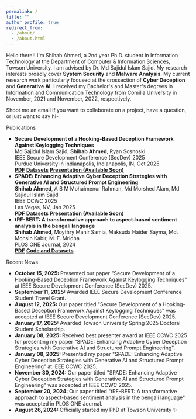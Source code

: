 ```yaml
---
permalink: /
title: ""
author_profile: true
redirect_from: 
  - /about/
  - /about.html
---
```

<head>
<link href="https://cdn.jsdelivr.net/npm/bootstrap@5.0.2/dist/css/bootstrap.min.css" rel="stylesheet" integrity="sha384-EVSTQN3/azprG1Anm3QDgpJLIm9Nao0Yz1ztcQTwFspd3yD65VohhpuuCOmLASjC" crossorigin="anonymous">
</head>

<!--- Hello there!! I'm Shihab Ahmed, a 1st year Ph.D. student in Information Technology at the Department of Computer & Information Sciences, [Towson University](https://www.towson.edu/fcsm/departments/computerinfosci/). I am advised by [Dr. Md Sajidul Islam Sajid](https://sajid36.github.io/). My research interests broadly cover **System Security** and **Malware Analysis**. My current research work particularly focused at the crossection of **Cyber Deception** and **Generative AI**. I received my Bachelor's and Master's degrees in Information and Communication Technology from [Comilla University](http://cou.ac.bd/dpict/department-details) in November, 2021 and November, 2022, respectively.

# Shoot me an email if you want to collaborate on a project, have a question, or just want to say hi~ -->

<div>
<p>Hello there!! I'm Shihab Ahmed, a 2nd year Ph.D. student in Information Technology at the <a href="https://www.towson.edu/fcsm/departments/computerinfosci/" style="text-decoration:none">Department of Computer & Information Sciences</a>, <a href="https://www.towson.edu/" style="text-decoration:none">Towson University</a>. I am advised by <a href="https://sajid36.github.io/" style="text-decoration:none">Dr. Md Sajidul Islam Sajid</a>. My research interests broadly cover <b>System Security</b> and <b>Malware Analysis</b>. My current research work particularly focused at the crossection of <b>Cyber Deception</b> and <b>Generative AI</b>. I received my Bachelor's and Master's degrees in Information and Communication Technology from <a href="http://cou.ac.bd/dpict/department-details" style="text-decoration:none">Comilla University</a> in November, 2021 and November, 2022, respectively.</p>

<p>Shoot me an email if you want to collaborate on a project, have a question, or just want to say hi~</p>
</div>

<div class="card">
  <div class="card-header">
    Publications
  </div>
  <div class="card-body">
    <ul>
      <li>
        <strong> Secure Development of a Hooking-Based Deception Framework Against Keylogging Techniques</strong><br>
        Md Sajidul Islam Sajid, <b>Shihab Ahmed</b>, Ryan Sosnoski<br>
        IEEE Secure Development Conference (SecDev) 2025<br>
        Purdue University in Indianapolis, Indianapolis, IN, Oct 2025<br>
        <a href="https://arxiv.org/pdf/2508.04178" class="btn-sm btn-success text-decoration-none"><strong>PDF</strong></a>
        <a href="https://github.com/sahmed09/HookBasedDeceptionAgainstKeylogging" class="btn-sm btn-danger text-decoration-none"><strong>Datasets</strong></a>
        <a href="#" class="btn-sm btn-info text-decoration-none"><strong>Presentation (Available Soon)</strong></a>
      </li>
      <li>
        <strong> SPADE: Enhancing Adaptive Cyber Deception Strategies with Generative AI and Structured Prompt Engineering</strong><br>
        <b>Shihab Ahmed</b>, A B M Mohaimenur Rahman, Md Morshed Alam, Md Sajidul Islam Sajid<br>
        IEEE CCWC 2025<br>
        Las Vegas, NV, Jan 2025<br>
        <a href="https://arxiv.org/pdf/2501.00940" class="btn-sm btn-success text-decoration-none"><strong>PDF</strong></a>
        <a href="https://github.com/sajid36/spade-eval-genai" class="btn-sm btn-danger text-decoration-none"><strong>Datasets</strong></a>
        <a href="#" class="btn-sm btn-info text-decoration-none"><strong>Presentation (Available Soon)</strong></a>
      </li>
      <li>
        <strong> tRF-BERT: A transformative approach to aspect-based sentiment analysis in the bengali language</strong><br>
        <b>Shihab Ahmed</b>, Moythry Manir Samia, Maksuda Haider Sayma, Md. Mohsin Kabir, M. F. Mridha<br>
        PLOS ONE Journal, 2024<br>
        <a href="https://journals.plos.org/plosone/article?id=10.1371/journal.pone.0308050" class="btn-sm btn-success text-decoration-none"><strong>PDF</strong></a>
        <a href="https://github.com/sahmed09/Bengali-Aspect-Based-Sentiment-Analysis" class="btn-sm btn-danger text-decoration-none"><strong>Code and Datasets</strong></a>
      </li>
    </ul>
  </div>
</div>

<div class="mt-3 card">
  <div class="card-header">
    Recent News
  </div>
  <div class="card-body">
    <ul>
      <li>
        <span><strong>October 15, 2025: </strong></span> Presented our paper "Secure Development of a Hooking-Based Deception Framework Against Keylogging Techniques" at <a href="https://secdev.ieee.org/2025/home/" style="text-decoration:none">IEEE Secure Development Conference (SecDev) 2025</a>.
      </li>
      <li>
        <span><strong>September 11, 2025: </strong></span> Awarded IEEE Secure Development Conference Student Travel Grant.
      </li>
      <li>
        <span><strong>August 12, 2025: </strong></span> Our paper titled "Secure Development of a Hooking-Based Deception Framework Against Keylogging Techniques" was accepted at <a href="https://secdev.ieee.org/2025/home/" style="text-decoration:none">IEEE Secure Development Conference (SecDev) 2025</a>.
      </li>
      <li>
        <span><strong>January 17, 2025: </strong></span> Awarded Towson University Spring 2025 Doctoral Student Scholarship.
      </li>
      <li>
        <span><strong>January 08, 2025: </strong></span> Received best presenter award at <a href="https://ieee-ccwc.org/" style="text-decoration:none">IEEE CCWC 2025</a> for presenting my paper "SPADE: Enhancing Adaptive Cyber Deception Strategies with Generative AI and Structured Prompt Engineering".
      </li>
      <li>
        <span><strong>January 08, 2025: </strong></span> Presented my paper "SPADE: Enhancing Adaptive Cyber Deception Strategies with Generative AI and Structured Prompt Engineering" at <a href="https://ieee-ccwc.org/" style="text-decoration:none">IEEE CCWC 2025</a>.
      </li>
      <li>
        <span><strong>November 30, 2024: </strong></span> Our paper titled "SPADE: Enhancing Adaptive Cyber Deception Strategies with Generative AI and Structured Prompt Engineering" was accepted at <a href="https://ieee-ccwc.org/" style="text-decoration:none">IEEE CCWC 2025</a>.
      </li>
      <li>
        <span><strong>September 20, 2024: </strong></span> Our paper titled "tRF-BERT: A transformative approach to aspect-based sentiment analysis in the bengali language" was accepted in PLOS ONE Journal.
      </li>
      <li>
        <span><strong>August 26, 2024: </strong></span> Officially started my PhD at Towson University ✨
      </li>
    </ul>
  </div>
</div>
